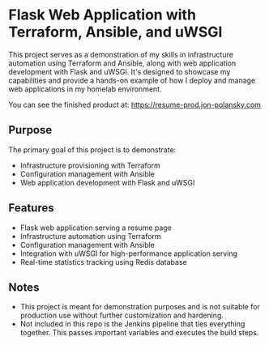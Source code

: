 # Flask Web Application with Terraform, Ansible, and uWSGI

This project serves as a demonstration of my skills in infrastructure automation using Terraform and Ansible, along with web application development with Flask and uWSGI. It's designed to showcase my capabilities and provide a hands-on example of how I deploy and manage web applications in my homelab environment.

You can see the finished product at:
https://resume-prod.jon-polansky.com


## Purpose

The primary goal of this project is to demonstrate:

* Infrastructure provisioning with Terraform
* Configuration management with Ansible
* Web application development with Flask and uWSGI


## Features

* Flask web application serving a resume page
* Infrastructure automation using Terraform
* Configuration management with Ansible
* Integration with uWSGI for high-performance application serving
* Real-time statistics tracking using Redis database


## Notes

* This project is meant for demonstration purposes and is not suitable for production use without further customization and hardening.
* Not included in this repo is the Jenkins pipeline that ties everything together. This passes important variables and executes the build steps.